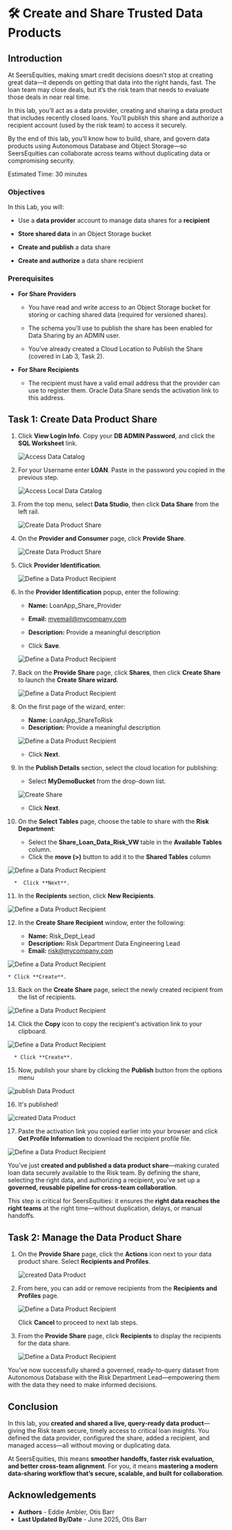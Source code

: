 # 🛠️ Create and Share Trusted Data Products

## Introduction

At SeersEquities, making smart credit decisions doesn't stop at creating great data—it depends on getting that data into the right hands, fast. The loan team may close deals, but it’s the risk team that needs to evaluate those deals in near real time.

In this lab, you’ll act as a data provider, creating and sharing a data product that includes recently closed loans. You’ll publish this share and authorize a recipient account (used by the risk team) to access it securely.

By the end of this lab, you’ll know how to build, share, and govern data products using Autonomous Database and Object Storage—so SeersEquities can collaborate across teams without duplicating data or compromising security.

Estimated Time: 30 minutes

### Objectives

In this Lab, you will:

* Use a **data provider** account to manage data shares for a **recipient** 

* **Store shared data** in an Object Storage bucket

* **Create and publish** a data share

* **Create and authorize** a data share recipient

### Prerequisites

* **For Share Providers**

    * You have read and write access to an Object Storage bucket for storing or caching shared data (required for versioned shares).

    * The schema you'll use to publish the share has been enabled for Data Sharing by an ADMIN user.

    * You’ve already created a Cloud Location to Publish the Share (covered in Lab 3, Task 2).

* **For Share Recipients**

    * The recipient must have a valid email address that the provider can use to register them. Oracle Data Share sends the activation link to this address.

## Task 1: Create Data Product Share

1. Click **View Login Info**. Copy your **DB ADMIN Password**, and click the **SQL Worksheet** link.

    ![Access Data Catalog](./images/start-demo.png "Access Local Data Catalog")  

2. For your Username enter **LOAN**. Paste in the password you copied in the previous step.

    ![Access Local Data Catalog](./images/sql-sign-in.png "Access Local Data Catalog")  

3. From the top menu, select **Data Studio**, then click **Data Share** from the left rail.

      ![Create Data Product Share](./images/select-data-share.png "Create Data Product Share")

4. On the **Provider and Consumer** page, click **Provide Share**.

      ![Create Data Product Share](./images/select-provider-share.png "Create Data Product Share")

5. Click **Provider Identification**.

      ![Define a Data Product Recipient](./images/set-provider-id.png "Define a Data Product Recipient")

6.	In the **Provider Identification** popup, enter the following:

      * **Name:** LoanApp\_Share\_Provider
      * **Email:** myemail@mycompany.com
      * **Description:** Provide a meaningful description

      * Click **Save**.

      ![Define a Data Product Recipient](./images/define-data-product-share-recipient-5.png "Define a Data Product Recipient")

7. Back on the **Provide Share** page, click **Shares**, then click **Create Share** to launch the **Create Share wizard**.

   ![Define a Data Product Recipient](./images/define-data-product-share-recipient-6.png "Define a Data Product Recipient")

8. On the first page of the wizard, enter:

      *  **Name:** LoanApp\_ShareToRisk
      *  **Description:** Provide a meaningful description

   ![Define a Data Product Recipient](./images/create-share-general-risk.png "Define a Data Product Recipient")

      * Click **Next**.

9. In the **Publish Details** section, select the cloud location for publishing:

      * Select **MyDemoBucket** from the drop-down list.

   ![Create Share](./images/create-share-bucket.png "Define a Data Product Recipient")

      * Click **Next**.

10. On the **Select Tables** page, choose the table to share with the **Risk Department**:

      *  Select the **Share\_Loan\_Data\_Risk\_VW** table in the **Available Tables** column.
      *  Click the **move (>)** button to add it to the **Shared Tables** column

   ![Define a Data Product Recipient](./images/select-items-for-share.png "Define a Data Product Recipient")

      *  Click **Next**.

11. In the **Recipients** section, click **New Recipients**.

   ![Define a Data Product Recipient](./images/define-data-product-share-recipient-10.png "Define a Data Product Recipient")

12. In the **Create Share Recipient** window, enter the following:

    *  **Name:** Risk\_Dept\_Lead  
    *  **Description:** Risk Department Data Engineering Lead
    *  **Email:** risk@mycompany.com

   ![Define a Data Product Recipient](./images/create-share-recipient-risk.png "Define a Data Product Recipient")

    * Click **Create**.

13. Back on the **Create Share** page, select the newly created recipient from the list of recipients.

   ![Define a Data Product Recipient](./images/selectrecipientdrop.png "Define")

14. Click the **Copy** icon to copy the recipient's activation link to your clipboard.

   ![Define a Data Product Recipient](./images/create-risk-recipient.png "Define a Data Product Recipient")

      * Click **Create**.
  
15. Now, publish your share by clicking the **Publish** button from the options menu 

   ![publish Data Product ](./images/publishshare.png "")

16. It's published!

   ![created Data Product ](./images/sharecreated.png "")

17. Paste the activation link you copied earlier into your browser and click **Get Profile Information** to download the recipient profile file.

   ![Define a Data Product Recipient](./images/paste-activation-link-in-window.png "Define a Data Product Recipient")

You’ve just **created and published a data product share**—making curated loan data securely available to the Risk team. By defining the share, selecting the right data, and authorizing a recipient, you’ve set up a **governed, reusable pipeline for cross-team collaboration**.

This step is critical for SeersEquities: it ensures the **right data reaches the right teams** at the right time—without duplication, delays, or manual handoffs.

## Task 2: Manage the Data Product Share

1. On the **Provide Share** page, click the **Actions** icon next to your data product share. Select **Recipients and Profiles**.

   ![created Data Product ](./images/manageshare.png "")

2. From here, you can add or remove recipients from the **Recipients and Profiles** page.

      ![Define a Data Product Recipient](./images/manage-data-product-share-risk-3.png "Define a Data Product Recipient")

      Click **Cancel** to proceed to next lab steps.

3. From the **Provide Share** page, click **Recipients** to display the recipients for the data share.

      ![Define a Data Product Recipient](./images/create-risk-dept-recipient.png "Define a Data Product Recipient")

You’ve now successfully shared a governed, ready-to-query dataset from Autonomous Database with the Risk Department Lead—empowering them with the data they need to make informed decisions.

## Conclusion

In this lab, you **created and shared a live, query-ready data product**—giving the Risk team secure, timely access to critical loan insights. You defined the data provider, configured the share, added a recipient, and managed access—all without moving or duplicating data.

At SeersEquities, this means **smoother handoffs, faster risk evaluation, and better cross-team alignment**. For you, it means **mastering a modern data-sharing workflow that’s secure, scalable, and built for collaboration**.

## Acknowledgements
* **Authors** - Eddie Ambler, Otis Barr
* **Last Updated By/Date** - June 2025, Otis Barr

